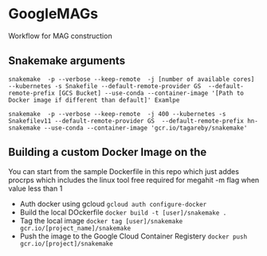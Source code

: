 # GoogleMAGs
Workflow for MAG construction

## Snakemake arguments
`snakemake  -p --verbose --keep-remote  -j [number of available cores] --kubernetes -s Snakefile --default-remote-provider GS  --default-remote-prefix [GCS Bucket] --use-conda --container-image '[Path to Docker image if different than default]'
Examlpe`

`snakemake  -p --verbose --keep-remote  -j 400 --kubernetes -s Snakefilev11 --default-remote-provider GS  --default-remote-prefix hn-snakemake --use-conda --container-image 'gcr.io/tagareby/snakemake'`


## Building a custom Docker Image on the 
You can start from the sample Dockerfile in this repo which just addes procrps which includes the linux tool free required for megahit -m flag when value less than 1

- Auth docker using gcloud
`gcloud auth configure-docker`
- Build the local DOckerfile
`docker build -t [user]/snakemake .`
- Tag the local image
`docker tag [user]/snakemake gcr.io/[project_name]/snakemake`
- Push the image to the Google Cloud Container Registery
`docker push gcr.io/[project]/snakemake`
